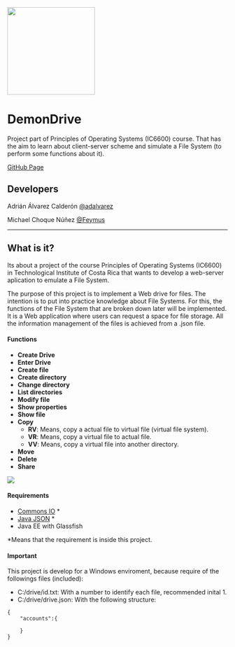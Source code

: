 <img src="https://raw.githubusercontent.com/Team-AlvarezChoque/DemonDrive/master/web/images/dd.png" width="200">

# DemonDrive

Project part of Principles of Operating Systems (IC6600) course. That has the aim to learn about client-server scheme and simulate a File System (to perform some functions about it).

[GitHub Page](https://team-alvarezchoque.github.io/DemonDrive/)

## Developers

Adrián Álvarez Calderón [@adalvarez](https://github.com/adalvarez)

Michael Choque Núñez [@Feymus](https://github.com/Feymus)

---

## What is it?

Its about a project of the course Principles of Operating Systems (IC6600) in Technological Institute of Costa Rica that wants to develop a web-server aplication to emulate a File System.

The purpose of this project is to implement a Web drive for files. The intention is to put into practice knowledge about File Systems. For this, the functions of the File System that are broken down later will be implemented. It is a Web application where users can request a space for file storage. All the information management of the files is achieved from a .json file.

#### Functions

* **Create Drive**
* **Enter Drive**
* **Create file**
* **Create directory**
* **Change directory**
* **List directories**
* **Modify file**
* **Show properties**
* **Show file**
* **Copy**
    * **RV**: Means, copy a actual file to virtual file (virtual file system).
    * **VR**: Means, copy a virtual file to actual file.
    * **VV**: Means, copy a virtual file into another directory.
* **Move**
* **Delete**
* **Share**

<img src="https://raw.githubusercontent.com/Team-AlvarezChoque/DemonDrive/master/docs/img/1.PNG" >

#### Requirements

* [Commons IO](https://commons.apache.org/proper/commons-io/download_io.cgi) *
* [Java JSON](http://www.java2s.com/Code/Jar/j/Downloadjavajsonjar.htm) *
* Java EE with Glassfish

*Means that the requirement is inside this project.

#### Important

This project is develop for a Windows enviroment, because require of the followings files (included):
* C:/drive/id.txt: With a number to identify each file, recommended inital 1.
* C:/drive/drive.json: With the following structure:
```
{
    "accounts":{
        
    }
}
```